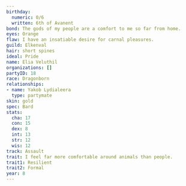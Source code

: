 ```yaml
---
birthday:
  numeric: 0/6
  written: 6th of Avanent
bond: The gods of my people are a comfort to me so far from home.
eyes: Orange
flaw: I have an insatiable desire for carnal pleasures.
guild: Elkenval
hair: short spines
ideal: Pride
name: Elia Veluthil
organizations: []
partyID: 18
race: Dragonborn
relationships:
- name: Yakob Lydialeera
  type: partymate
skin: gold
spec: Bard
stats:
  cha: 17
  con: 15
  dex: 8
  int: 13
  str: 12
  wis: 12
track: Assault
trait: I feel far more comfortable around animals than people.
trait1: Resilient
trait2: Formal
year: 8
---
```

